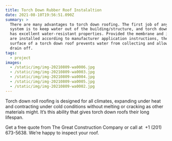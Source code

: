 ```yaml
---
title: Torch Down Rubber Roof Instalaltion
date: 2021-08-10T19:56:51.090Z
summary: >
  There are many advantages to torch down roofing. The first job of any roof
  system is to keep water out of the building/structure, and torch down roofing
  has excellent water-resistant properties. Provided the membrane and insulation
  are installed according to manufacturer application instructions, the flat
  surface of a torch down roof prevents water from collecting and allows it to
  drain off.
tags:
  - project
images:
  - /static/img/img-20210809-wa0006.jpg
  - /static/img/img-20210809-wa0003.jpg
  - /static/img/img-20210809-wa0004.jpg
  - /static/img/img-20210809-wa0005.jpg
  - /static/img/img-20210809-wa0002.jpg
---
```

Torch down roll roofing is designed for all climates, expanding under heat and contracting under cold conditions without melting or cracking as other materials might. It’s this ability that gives torch down roofs their long lifespan.

<!--StartFragment-->

Get a free quote from The Great Construction Company or call at  +1 (201) 673-5638. We’re happy to inspect your roof.

<!--EndFragment-->